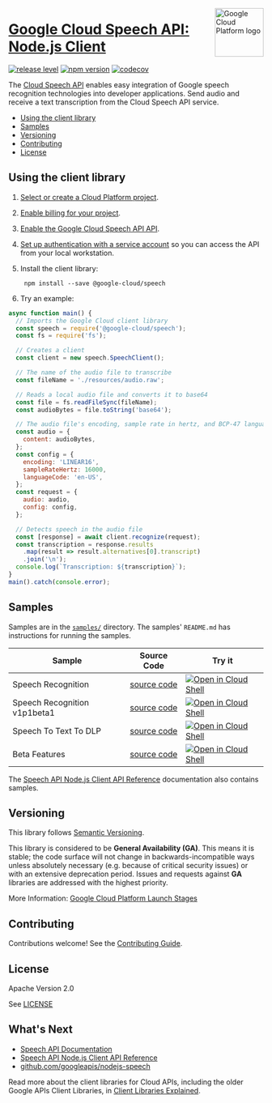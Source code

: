 [//]: # "This README.md file is auto-generated, all changes to this file will be lost."
[//]: # "To regenerate it, use `npm run generate-scaffolding`."
<img src="https://avatars2.githubusercontent.com/u/2810941?v=3&s=96" alt="Google Cloud Platform logo" title="Google Cloud Platform" align="right" height="96" width="96"/>

# [Google Cloud Speech API: Node.js Client](https://github.com/googleapis/nodejs-speech)

[![release level](https://img.shields.io/badge/release%20level-general%20availability%20%28GA%29-brightgreen.svg?style&#x3D;flat)](https://cloud.google.com/terms/launch-stages)
[![npm version](https://img.shields.io/npm/v/@google-cloud/speech.svg)](https://www.npmjs.org/package/@google-cloud/speech)
[![codecov](https://img.shields.io/codecov/c/github/googleapis/nodejs-speech/master.svg?style=flat)](https://codecov.io/gh/googleapis/nodejs-speech)

The [Cloud Speech API](https://cloud.google.com/speech/docs) enables easy integration of Google speech recognition technologies into developer applications. Send audio and receive a text transcription from the Cloud Speech API service.


* [Using the client library](#using-the-client-library)
* [Samples](#samples)
* [Versioning](#versioning)
* [Contributing](#contributing)
* [License](#license)

## Using the client library

1.  [Select or create a Cloud Platform project][projects].

1.  [Enable billing for your project][billing].

1.  [Enable the Google Cloud Speech API API][enable_api].

1.  [Set up authentication with a service account][auth] so you can access the
    API from your local workstation.

1. Install the client library:

        npm install --save @google-cloud/speech

1. Try an example:

```javascript
async function main() {
  // Imports the Google Cloud client library
  const speech = require('@google-cloud/speech');
  const fs = require('fs');

  // Creates a client
  const client = new speech.SpeechClient();

  // The name of the audio file to transcribe
  const fileName = './resources/audio.raw';

  // Reads a local audio file and converts it to base64
  const file = fs.readFileSync(fileName);
  const audioBytes = file.toString('base64');

  // The audio file's encoding, sample rate in hertz, and BCP-47 language code
  const audio = {
    content: audioBytes,
  };
  const config = {
    encoding: 'LINEAR16',
    sampleRateHertz: 16000,
    languageCode: 'en-US',
  };
  const request = {
    audio: audio,
    config: config,
  };

  // Detects speech in the audio file
  const [response] = await client.recognize(request);
  const transcription = response.results
    .map(result => result.alternatives[0].transcript)
    .join('\n');
  console.log(`Transcription: ${transcription}`);
}
main().catch(console.error);
```

## Samples

Samples are in the [`samples/`](https://github.com/googleapis/nodejs-speech/tree/master/samples) directory. The samples' `README.md`
has instructions for running the samples.

| Sample                      | Source Code                       | Try it |
| --------------------------- | --------------------------------- | ------ |
| Speech Recognition | [source code](https://github.com/googleapis/nodejs-speech/blob/master/samples/recognize.js) | [![Open in Cloud Shell][shell_img]](https://console.cloud.google.com/cloudshell/open?git_repo=https://github.com/googleapis/nodejs-speech&page=editor&open_in_editor=samples/recognize.js,samples/README.md) |
| Speech Recognition v1p1beta1 | [source code](https://github.com/googleapis/nodejs-speech/blob/master/samples/recognize.v1p1beta1.js) | [![Open in Cloud Shell][shell_img]](https://console.cloud.google.com/cloudshell/open?git_repo=https://github.com/googleapis/nodejs-speech&page=editor&open_in_editor=samples/recognize.v1p1beta1.js,samples/README.md) |
| Speech To Text To DLP | [source code](https://github.com/googleapis/nodejs-speech/blob/master/samples/speech-to-text-to-dlp.js) | [![Open in Cloud Shell][shell_img]](https://console.cloud.google.com/cloudshell/open?git_repo=https://github.com/googleapis/nodejs-speech&page=editor&open_in_editor=samples/speech-to-text-to-dlp.js,samples/README.md) |
| Beta Features | [source code](https://github.com/googleapis/nodejs-speech/blob/master/samples/betaFeatures.js) | [![Open in Cloud Shell][shell_img]](https://console.cloud.google.com/cloudshell/open?git_repo=https://github.com/googleapis/nodejs-speech&page=editor&open_in_editor=samples/betaFeatures.js,samples/README.md) |

The [Speech API Node.js Client API Reference][client-docs] documentation
also contains samples.

## Versioning

This library follows [Semantic Versioning](http://semver.org/).

This library is considered to be **General Availability (GA)**. This means it
is stable; the code surface will not change in backwards-incompatible ways
unless absolutely necessary (e.g. because of critical security issues) or with
an extensive deprecation period. Issues and requests against **GA** libraries
are addressed with the highest priority.

More Information: [Google Cloud Platform Launch Stages][launch_stages]

[launch_stages]: https://cloud.google.com/terms/launch-stages

## Contributing

Contributions welcome! See the [Contributing Guide](https://github.com/googleapis/nodejs-speech/blob/master/.github/CONTRIBUTING.md).

## License

Apache Version 2.0

See [LICENSE](https://github.com/googleapis/nodejs-speech/blob/master/LICENSE)

## What's Next

* [Speech API Documentation][product-docs]
* [Speech API Node.js Client API Reference][client-docs]
* [github.com/googleapis/nodejs-speech](https://github.com/googleapis/nodejs-speech)

Read more about the client libraries for Cloud APIs, including the older
Google APIs Client Libraries, in [Client Libraries Explained][explained].

[explained]: https://cloud.google.com/apis/docs/client-libraries-explained

[client-docs]: https://cloud.google.com/nodejs/docs/reference/speech/latest/
[product-docs]: https://cloud.google.com/speech/docs
[shell_img]: https://gstatic.com/cloudssh/images/open-btn.png
[projects]: https://console.cloud.google.com/project
[billing]: https://support.google.com/cloud/answer/6293499#enable-billing
[enable_api]: https://console.cloud.google.com/flows/enableapi?apiid=speech.googleapis.com
[auth]: https://cloud.google.com/docs/authentication/getting-started
